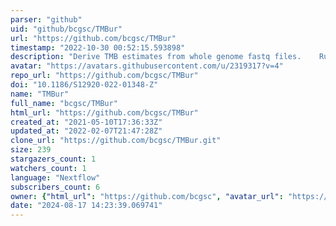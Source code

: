 ```yaml
---
parser: "github"
uid: "github/bcgsc/TMBur"
url: "https://github.com/bcgsc/TMBur"
timestamp: "2022-10-30 00:52:15.593898"
description: "Derive TMB estimates from whole genome fastq files.    Runs alignment and variant calling before reporting a variety of TMB estimates"
avatar: "https://avatars.githubusercontent.com/u/2319317?v=4"
repo_url: "https://github.com/bcgsc/TMBur"
doi: "10.1186/S12920-022-01348-Z"
name: "TMBur"
full_name: "bcgsc/TMBur"
html_url: "https://github.com/bcgsc/TMBur"
created_at: "2021-05-10T17:36:33Z"
updated_at: "2022-02-07T21:47:28Z"
clone_url: "https://github.com/bcgsc/TMBur.git"
size: 239
stargazers_count: 1
watchers_count: 1
language: "Nextflow"
subscribers_count: 6
owner: {"html_url": "https://github.com/bcgsc", "avatar_url": "https://avatars.githubusercontent.com/u/2319317?v=4", "login": "bcgsc", "type": "Organization"}
date: "2024-08-17 14:23:39.069741"
---
```

